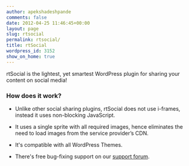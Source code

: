 ```yaml
---
author: apekshadeshpande
comments: false
date: 2012-04-25 11:46:45+00:00
layout: page
slug: rtsocial
permalink: rtsocial/
title: rtSocial
wordpress_id: 3152
show_on_home: true
---
```


rtSocial is the lightest, yet smartest WordPress plugin for sharing your content on social media!


### How does it work?






  * Unlike other social sharing plugins, rtSocial does not use i-frames, instead it uses non-blocking JavaScript.


  * It uses a single sprite with all required images, hence eliminates the need to load images from the service provider’s CDN.


  * It's compatible with all WordPress Themes.


  * There's free bug-fixing support on our [support forum](https://rtcamp.com/support/forum/rtsocial/).
